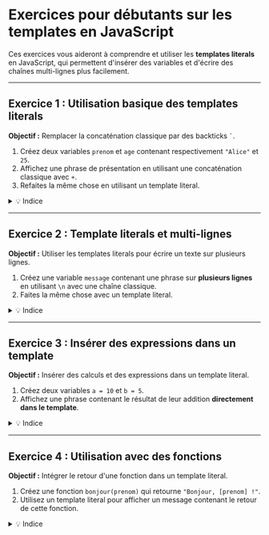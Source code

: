 # Exercices pour débutants sur les templates en JavaScript

Ces exercices vous aideront à comprendre et utiliser les **templates literals** en JavaScript, qui permettent d'insérer des variables et d'écrire des chaînes multi-lignes plus facilement.

---

## Exercice 1 : Utilisation basique des templates literals

**Objectif :** Remplacer la concaténation classique par des backticks `` ` ``.

1. Créez deux variables `prenom` et `age` contenant respectivement `"Alice"` et `25`.
2. Affichez une phrase de présentation en utilisant une concaténation classique avec `+`.
3. Refaites la même chose en utilisant un template literal.

<details>
  <summary>💡 Indice</summary>

  - Concaténation classique :  
    ```javascript
    console.log("Je m'appelle " + prenom + " et j'ai " + age + " ans.");
    ```
  - Avec un template literal :  
    ```javascript
    console.log(`Je m'appelle ${prenom} et j'ai ${age} ans.`);
    ```
</details>

---

## Exercice 2 : Template literals et multi-lignes

**Objectif :** Utiliser les templates literals pour écrire un texte sur plusieurs lignes.

1. Créez une variable `message` contenant une phrase sur **plusieurs lignes** en utilisant `\n` avec une chaîne classique.
2. Faites la même chose avec un template literal.

<details>
  <summary>💡 Indice</summary>

  - Chaîne classique avec `\n` :  
    ```javascript
    let message = "Bonjour,\nBienvenue sur notre site.\nBonne journée !";
    ```
  - Avec un template literal :  
    ```javascript
    let message = `Bonjour,
    Bienvenue sur notre site.
    Bonne journée !`;
    ```
</details>

---

## Exercice 3 : Insérer des expressions dans un template

**Objectif :** Insérer des calculs et des expressions dans un template literal.

1. Créez deux variables `a = 10` et `b = 5`.
2. Affichez une phrase contenant le résultat de leur addition **directement dans le template**.

<details>
  <summary>💡 Indice</summary>

  - Exemple attendu :  
    ```javascript
    console.log(`La somme de ${a} et ${b} est égale à ${a + b}.`);
    ```
</details>

---

## Exercice 4 : Utilisation avec des fonctions

**Objectif :** Intégrer le retour d'une fonction dans un template literal.

1. Créez une fonction `bonjour(prenom)` qui retourne `"Bonjour, [prenom] !"`.
2. Utilisez un template literal pour afficher un message contenant le retour de cette fonction.

<details>
  <summary>💡 Indice</summary>

  ```javascript
  function bonjour(prenom) {
      return `Bonjour, ${prenom} !`;
  }

  console.log(`Message du jour : ${bonjour("Alice")}`);